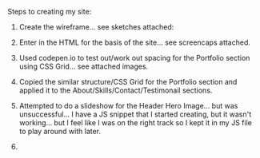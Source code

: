 Steps to creating my site:

1. Create the wireframe... see sketches attached:

2. Enter in the HTML for the basis of the site... see screencaps attached.

3. Used codepen.io to test out/work out spacing for the Portfolio section using CSS Grid... see attached images.
4. Copied the similar structure/CSS Grid for the Portfolio section and applied it to the About/Skills/Contact/Testimonail sections.

5. Attempted to do a slideshow for the Header Hero Image... but was unsuccessful... I have a JS snippet that I started creating, but it wasn't
  working... but I feel like I was on the right track so I kept it in my JS file to play around with later.
  
6.

